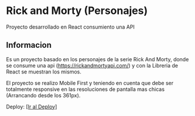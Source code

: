 # Rick and Morty (Personajes)

Proyecto desarrollado en React consumiento una API

## Informacion

Es un proyecto basado en los personajes de la serie Rick And Morty, donde se consume una api (https://rickandmortyapi.com/) y con la Libreria de React se muestran los mismos. 

El proyecto se realizo Mobile First y teniendo en cuenta que debe ser totalmente responsive en las resoluciones de pantalla mas chicas (Arrancando desde los 361px).

Deploy: <a href="https://nicolaspirello.github.io/react-rick-and-morty" target="_blank">[Ir al Deploy]</a>
